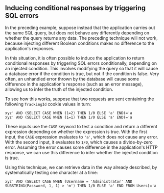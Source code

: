 ## Inducing conditional responses by triggering SQL errors

In the preceding example, suppose instead that the application carries out the same SQL query, but does not behave any differently depending on whether the query returns any data. The preceding technique will not work, because injecting different Boolean conditions makes no difference to the application's responses.

In this situation, it is often possible to induce the application to return conditional responses by triggering SQL errors conditionally, depending on an injected condition. This involves modifying the query so that it will cause a database error if the condition is true, but not if the condition is false. Very often, an unhandled error thrown by the database will cause some difference in the application's response (such as an error message), allowing us to infer the truth of the injected condition.

To see how this works, suppose that two requests are sent containing the following `TrackingId` cookie values in turn:

```
xyz' AND (SELECT CASE WHEN (1=2) THEN 1/0 ELSE 'a' END)='a  
xyz' AND (SELECT CASE WHEN (1=1) THEN 1/0 ELSE 'a' END)='a
```

These inputs use the `CASE` keyword to test a condition and return a different expression depending on whether the expression is true. With the first input, the `CASE` expression evaluates to `'a'`, which does not cause any error. With the second input, it evaluates to `1/0`, which causes a divide-by-zero error. Assuming the error causes some difference in the application's HTTP response, we can use this difference to infer whether the injected condition is true.

Using this technique, we can retrieve data in the way already described, by systematically testing one character at a time:

`xyz' AND (SELECT CASE WHEN (Username = 'Administrator' AND SUBSTRING(Password, 1, 1) > 'm') THEN 1/0 ELSE 'a' END FROM Users)='a`